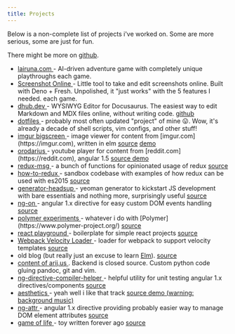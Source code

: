 ```yaml
---
title: Projects
---
```


Below is a non-complete list of projects i've worked on. Some are more serious, some are just for fun.

There might be more on [github](https://github.com/argshook?tab=repositories).

- <a href="https://lairuna.com/" target="_blank">
    lairuna.com
      </a> - AI-driven adventure game with completely unique playthroughs
  each game.
- <a href="https://screenshot-online.deno.dev" target="_blank">
    Screenshot Online
      </a> - Little tool to take and edit screenshots online. Built with Deno + Fresh. Unpolished, it "just works" with the 5 features I needed.
  each game.
- <a href="https://dhub.dev/" target="_blank">
    dhub.dev
  </a> - WYSIWYG Editor for Docusaurus. The easiest way to edit Markdown and MDX
  files online, without writing code. <a href="https://github.com/dhub-dev" target="_blank">
      github
    </a>
- <a href="https://github.com/argshook/dotfiles" target="_blank">
      dotfiles
    </a> - probably most often updated "project" of mine 😛. Wow, it's already a decade of shell scripts, vim configs, and other stuff!
- <a href="https://github.com/argshook/imgur-bigscreen" target="_blank">
    imgur bigscreen
  </a> - image viewer for content from [imgur.com](https://imgur.com), written in
  elm <a href="https://github.com/argshook/imgur-bigscreen" target="_blank">source</a> <a href="https://argshook.github.io/imgur-bigscreen" target="_blank">
      demo
    </a>
- <a href="https://github.com/argshook/orodarius" target="_blank">
    orodarius
  </a> - youtube player for content from [reddit.com](https://reddit.com), angular
  1.5 
    <a href="https://github.com/argshook/orodarius" target="_blank">
      source
    </a>
    <a href="https://argshook.github.io/orodarius" target="_blank">
      demo
    </a>
- <a href="https://github.com/argshook/redux-msg" target="_blank">
    redux-msg
  </a> - a bunch of functions for opinionated usage of redux 
    <a href="https://github.com/argshook/redux-msg" target="_blank">
      source
    </a>
- <a href="https://github.com/argshook/how-to-redux" target="_blank">
    how-to-redux
  </a> - sandbox codebase with examples of how redux can be used with es2015 
    <a href="https://github.com/argshook/how-to-redux" target="_blank">
      source
    </a>
- <a href="https://github.com/argshook/generator-headsup" target="_blank">
    generator-headsup
  </a> - yeoman generator to kickstart JS development with bare essentials and nothing
  more, surprisingly useful 
    <a href="https://github.com/argshook/generator-headsup" target="_blank">
      source
    </a>
- <a href="https://github.com/argshook/ng-on" target="_blank">
    ng-on
  </a> - angular 1.x directive for easy custom DOM events handling 
    <a href="https://github.com/argshook/ng-on" target="_blank">
      source
    </a>
- <a href="https://github.com/argshook/polymer-experiments" target="_blank">
    polymer experiments
  </a> - whatever i do with [Polymer](https://www.polymer-project.org/) 
    <a href="https://github.com/argshook/polymer-experiments" target="_blank">
      source
    </a>
- <a href="https://github.com/argshook/react-playground" target="_blank">
    react playground
  </a> - boilerplate for simple react projects 
    <a href="https://github.com/argshook/react-playground" target="_blank">
      source
    </a>
- <a
    href="https://github.com/argshook/velocity-injectable-loader"
    target="_blank">
  Webpack Velocity Loader
  </a> - loader for webpack to support velocity templates
  <a
      href="https://github.com/argshook/velocity-injectable-loader"
      target="_blank">
  source
  </a>
- old blog (but really just an excuse to learn [Elm](https://elm-lang.org/)).
  <a href="https://github.com/argshook/argshook.github.io" target="_blank">
  source
  </a>
- <a href="https://github.com/argshook/zettelkasten" target="_blank">
    content of arij.us
  </a>
  . Backend is closed source. Custom python code gluing pandoc, git and vim.
- <a
    href="https://github.com/argshook/ng-directive-compiler-helper"
    target="_blank">
  ng-directive-compiler-helper
  </a> - helpful utility for unit testing angular 1.x directives/components
  <a
      href="https://github.com/argshook/ng-directive-compiler-helper"
      target="_blank">
  source
  </a>
- <a href="https://github.com/argshook/aesthetics" target="_blank">
    aesthetics
  </a> - yeah well i like that track 
    <a href="https://github.com/argshook/aesthetics" target="_blank">
      source
    </a>
    <a href="https://argshook.github.io/aesthetics" target="_blank">
      demo (warning: background music)
    </a>
- <a href="https://github.com/argshook/ng-attr" target="_blank">
    ng-attr
  </a> - angular 1.x directive providing probably easier way to manage DOM element
  attributes 
    <a href="https://github.com/argshook/ng-attr" target="_blank">
      source
    </a>
- <a href="https://argshook.github.io/gameOfLife/" target="_blank">
    game of life
  </a> - toy written forever ago 
    <a href="https://github.com/argshook/gameOfLife" target="_blank">
      source
    </a>

